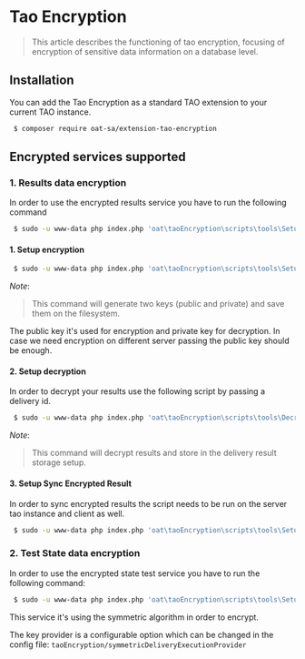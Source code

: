 # Tao Encryption 

> This article describes the functioning of tao encryption, focusing of encryption of sensitive data information on a database level.

## Installation

You can add the Tao Encryption as a standard TAO extension to your current TAO instance.

```bash
 $ composer require oat-sa/extension-tao-encryption
```

##  Encrypted services supported

### 1. Results data encryption

In order to use the encrypted results service you have to run the following command

```bash
 $ sudo -u www-data php index.php 'oat\taoEncryption\scripts\tools\SetupEncryptedResultStorage'
```

#### 1. Setup encryption

```bash
 $ sudo -u www-data php index.php 'oat\taoEncryption\scripts\tools\SetupAsymmetricKeys' generate
```

_Note_: 
> This command will generate two keys (public and private) and save them on the filesystem.

The public key it's used for encryption and private key for decryption.
 In case we need encryption on different server passing the public key should be enough.

#### 2. Setup decryption

In order to decrypt your results use the following script by passing a delivery id.

```bash
 $ sudo -u www-data php index.php 'oat\taoEncryption\scripts\tools\DecryptResults' -d <delivery_id>
```
_Note_: 
> This command will decrypt results and store in the delivery result storage setup.


#### 3. Setup Sync Encrypted Result
In order to sync encrypted results the script needs to be run on the server tao instance and client as well.

```bash
 $ sudo -u www-data php index.php 'oat\taoEncryption\scripts\tools\SetupEncryptedSyncResult'
 ```


### 2. Test State data encryption

In order to use the encrypted state test service you have to run the following command:

```bash
 $ sudo -u www-data php index.php 'oat\taoEncryption\scripts\tools\SetupEncryptedStateStorage'
```

This service it's using the symmetric algorithm in order to encrypt.

The key provider is a configurable option which can be changed in the config file:
`taoEncryption/symmetricDeliveryExecutionProvider`
